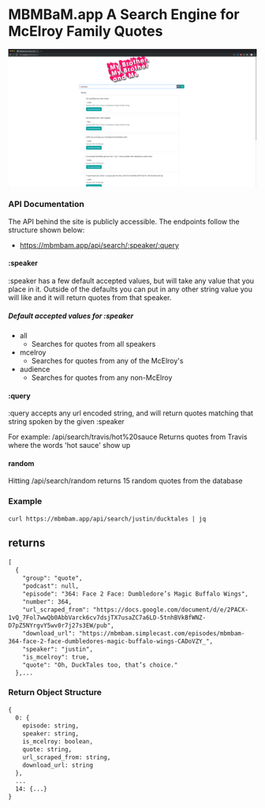 #  MBMBaM.app A Search Engine for McElroy Family Quotes

![Alt text](./app/src/images/Screenshot.png?raw=true "MBMBaM Quote Search")

### API Documentation

The API behind the site is publicly accessible. The endpoints follow the structure shown below:

* https://mbmbam.app/api/search/:speaker/:query

#### :speaker

:speaker has a few default accepted values, but will take any value that you place in it. Outside of the defaults you can put in any other string value you will like and it will return quotes from that speaker.

##### Default accepted values for :speaker
* all
  * Searches for quotes from all speakers
* mcelroy
  * Searches for quotes from any of the McElroy's
* audience
  * Searches for quotes from any non-McElroy

#### :query  

:query accepts any url encoded string, and will return quotes matching that string spoken by the given :speaker

For example: /api/search/travis/hot%20sauce
Returns quotes from Travis where the words 'hot sauce' show up

#### random

Hitting /api/search/random returns 15 random quotes from the database

### Example
```
curl https://mbmbam.app/api/search/justin/ducktales | jq
```

## returns
```
[
  {
    "group": "quote",
    "podcast": null,
    "episode": "364:‌ ‌Face‌ ‌2‌ ‌Face:‌ ‌Dumbledore’s‌ ‌Magic‌ ‌Buffalo‌ ‌Wings‌",
    "number": 364,
    "url_scraped_from": "https://docs.google.com/document/d/e/2PACX-1vQ_7Fol7wwQb0AbbVarck6cv7dsjTX7usaZC7a6LD-5tnhBVkBfWNZ-D7pZ5NYrgvY5wv0r7j27s3EW/pub",
    "download_url": "https://mbmbam.simplecast.com/episodes/mbmbam-364-face-2-face-dumbledores-magic-buffalo-wings-CADoVZY_",
    "speaker": "justin",
    "is_mcelroy": true,
    "quote": "Oh, DuckTales too, that’s choice."
  },...

```


### Return Object Structure
```
{
  0: {
    episode: string,
    speaker: string,
    is_mcelroy: boolean,
    quote: string,
    url_scraped_from: string,
    download_url: string
  },
  ...
  14: {...}
}
```
